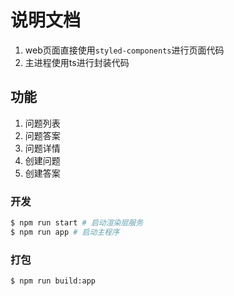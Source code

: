 # 说明文档

1. web页面直接使用`styled-components`进行页面代码
2. 主进程使用ts进行封装代码

## 功能

1. 问题列表
2. 问题答案
3. 问题详情
4. 创建问题
5. 创建答案

### 开发

```bash
$ npm run start # 启动渲染层服务
$ npm run app # 启动主程序
```

### 打包

```bash
$ npm run build:app
```
